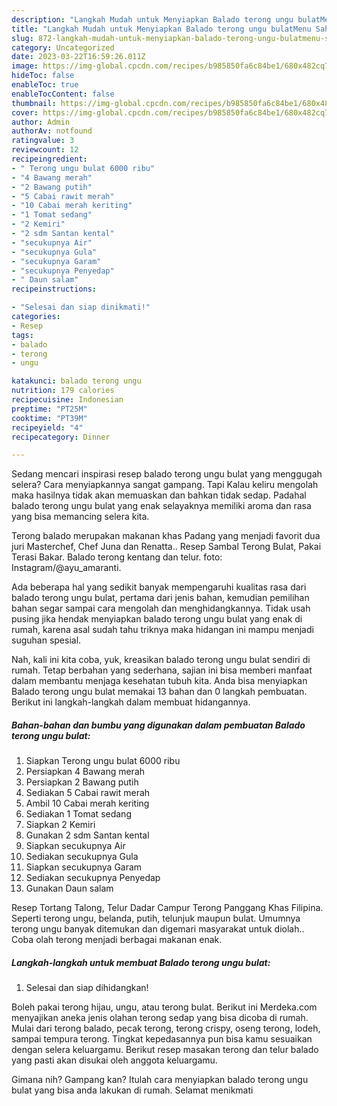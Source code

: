 ```yaml
---
description: "Langkah Mudah untuk Menyiapkan Balado terong ungu bulatMenu Sahur"
title: "Langkah Mudah untuk Menyiapkan Balado terong ungu bulatMenu Sahur"
slug: 872-langkah-mudah-untuk-menyiapkan-balado-terong-ungu-bulatmenu-sahur
category: Uncategorized
date: 2023-03-22T16:59:26.011Z
image: https://img-global.cpcdn.com/recipes/b985850fa6c84be1/680x482cq70/balado-terong-ungu-bulat-foto-resep-utama.jpg
hideToc: false
enableToc: true
enableTocContent: false
thumbnail: https://img-global.cpcdn.com/recipes/b985850fa6c84be1/680x482cq70/balado-terong-ungu-bulat-foto-resep-utama.jpg
cover: https://img-global.cpcdn.com/recipes/b985850fa6c84be1/680x482cq70/balado-terong-ungu-bulat-foto-resep-utama.jpg
author: Admin
authorAv: notfound
ratingvalue: 3
reviewcount: 12
recipeingredient:
- " Terong ungu bulat 6000 ribu"
- "4 Bawang merah"
- "2 Bawang putih"
- "5 Cabai rawit merah"
- "10 Cabai merah keriting"
- "1 Tomat sedang"
- "2 Kemiri"
- "2 sdm Santan kental"
- "secukupnya Air"
- "secukupnya Gula"
- "secukupnya Garam"
- "secukupnya Penyedap"
- " Daun salam"
recipeinstructions:

- "Selesai dan siap dinikmati!"
categories:
- Resep
tags:
- balado
- terong
- ungu

katakunci: balado terong ungu 
nutrition: 179 calories
recipecuisine: Indonesian
preptime: "PT25M"
cooktime: "PT39M"
recipeyield: "4"
recipecategory: Dinner

---
```



Sedang mencari inspirasi resep balado terong ungu bulat yang menggugah selera? Cara menyiapkannya sangat gampang. Tapi Kalau keliru mengolah maka hasilnya tidak akan memuaskan dan bahkan tidak sedap. Padahal balado terong ungu bulat yang enak selayaknya memiliki aroma dan rasa yang bisa memancing selera kita.


Terong balado merupakan makanan khas Padang yang menjadi favorit dua juri Masterchef, Chef Juna dan Renatta.. Resep Sambal Terong Bulat, Pakai Terasi Bakar. Balado terong kentang dan telur. foto: Instagram/@ayu_amaranti.

Ada beberapa hal yang sedikit banyak mempengaruhi kualitas rasa dari balado terong ungu bulat, pertama dari jenis bahan, kemudian pemilihan bahan segar sampai cara mengolah dan menghidangkannya. Tidak usah pusing jika hendak menyiapkan balado terong ungu bulat yang enak di rumah, karena asal sudah tahu triknya maka hidangan ini mampu menjadi suguhan spesial.


Nah, kali ini kita coba, yuk, kreasikan balado terong ungu bulat sendiri di rumah. Tetap berbahan yang sederhana, sajian ini bisa memberi manfaat dalam membantu menjaga kesehatan tubuh kita. Anda bisa menyiapkan Balado terong ungu bulat memakai 13 bahan dan 0 langkah pembuatan. Berikut ini langkah-langkah dalam membuat hidangannya.

<!--inarticleads1-->

##### Bahan-bahan dan bumbu yang digunakan dalam pembuatan Balado terong ungu bulat:

1. Siapkan  Terong ungu bulat 6000 ribu
1. Persiapkan 4 Bawang merah
1. Persiapkan 2 Bawang putih
1. Sediakan 5 Cabai rawit merah
1. Ambil 10 Cabai merah keriting
1. Sediakan 1 Tomat sedang
1. Siapkan 2 Kemiri
1. Gunakan 2 sdm Santan kental
1. Siapkan secukupnya Air
1. Sediakan secukupnya Gula
1. Siapkan secukupnya Garam
1. Sediakan secukupnya Penyedap
1. Gunakan  Daun salam


Resep Tortang Talong, Telur Dadar Campur Terong Panggang Khas Filipina. Seperti terong ungu, belanda, putih, telunjuk maupun bulat. Umumnya terong ungu banyak ditemukan dan digemari masyarakat untuk diolah.. Coba olah terong menjadi berbagai makanan enak. 

<!--inarticleads2-->

##### Langkah-langkah untuk membuat Balado terong ungu bulat:


1. Selesai dan siap dihidangkan!

Boleh pakai terong hijau, ungu, atau terong bulat. Berikut ini Merdeka.com menyajikan aneka jenis olahan terong sedap yang bisa dicoba di rumah. Mulai dari terong balado, pecak terong, terong crispy, oseng terong, lodeh, sampai tempura terong. Tingkat kepedasannya pun bisa kamu sesuaikan dengan selera keluargamu. Berikut resep masakan terong dan telur balado yang pasti akan disukai oleh anggota keluargamu. 

Gimana nih? Gampang kan? Itulah cara menyiapkan balado terong ungu bulat yang bisa anda lakukan di rumah. Selamat menikmati
